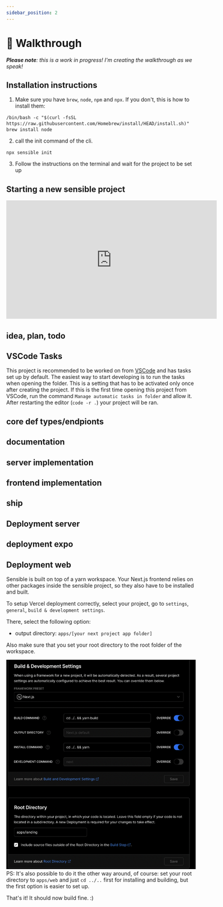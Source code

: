 ```yaml
---
sidebar_position: 2
---
```


# 🐰 Walkthrough

_**Please note**: this is a work in progress! I'm creating the walkthrough as we speak!_

## Installation instructions

1. Make sure you have `brew`, `node`, `npm` and `npx`. If you don't, this is how to install them:

```
/bin/bash -c "$(curl -fsSL https://raw.githubusercontent.com/Homebrew/install/HEAD/install.sh)"
brew install node
```

2. call the init command of the cli.

```
npx sensible init
```

3. Follow the instructions on the terminal and wait for the project to be set up

## Starting a new sensible project

<iframe width="560" height="315" src="https://www.youtube.com/embed/J0EmjTW8QOY" title="YouTube video player" frameborder="0" allow="accelerometer; autoplay; clipboard-write; encrypted-media; gyroscope; picture-in-picture" allowfullscreen></iframe>

## idea, plan, todo

## VSCode Tasks

This project is recommended to be worked on from [VSCode](https://code.visualstudio.com) and has tasks set up by default. The easiest way to start developing is to run the tasks when opening the folder. This is a setting that has to be activated only once after creating the project. If this is the first time opening this project from VSCode, run the command `Manage automatic tasks in folder` and allow it. After restarting the editor (`code -r .`) your project will be ran.

## core def types/endpionts

## documentation

## server implementation

## frontend implementation

## ship

## Deployment server

## deployment expo

## Deployment web

Sensible is built on top of a yarn workspace. Your Next.js frontend relies on other packages inside the sensible project, so they also have to be installed and built.

To setup Vercel deployment correctly, select your project, go to `settings`, `general`, `build & development settings`.

There, select the following option:

- output directory: `apps/[your next project app folder]`

Also make sure that you set your root directory to the root folder of the workspace.

![](./deploying-on-vercel.png)
PS: It's also possible to do it the other way around, of course: set your root directory to `apps/web` and just `cd ../..` first for installing and building, but the first option is easier to set up.

That's it! It should now build fine. :)
